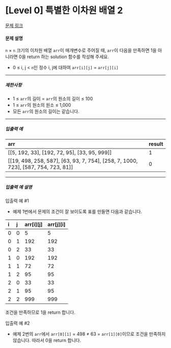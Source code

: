 # [Level 0] 특별한 이차원 배열 2

[문제 링크](https://school.programmers.co.kr/learn/courses/30/lessons/181831)

#### 문제 설명

```n``` × ```n``` 크기의 이차원 배열 ```arr```이 매개변수로 주어질 때, ```arr```이 다음을 만족하면 1을 아니라면 0을 return 하는 solution 함수를 작성해 주세요.

- 0 ≤ i, j < ```n```인 정수 i, j에 대하여 ```arr[i][j]``` = ```arr[j][i]```

---

##### 제한사항

- 1 ≤ ```arr```의 길이 = ```arr```의 원소의 길이 ≤ 100
- 1 ≤ ```arr```의 원소의 원소 ≤ 1,000
- 모든 ```arr```의 원소의 길이는 같습니다.

---

##### 입출력 예

|arr|result|
|:---|:---|
|[[5, 192, 33], [192, 72, 95], [33, 95, 999]]|1|
|[[19, 498, 258, 587], [63, 93, 7, 754], [258, 7, 1000, 723], [587, 754, 723, 81]]|0|

---

##### 입출력 예 설명

입출력 예 #1

- 예제 1번에서 문제의 조건이 잘 보이도록 표를 만들면 다음과 같습니다.

|i|j|arr[i][j]|arr[j][i]|
|:---|:---|:---|:---|
|0|0|5|5|
|0|1|192|192|
|0|2|33|33|
|1|0|192|192|
|1|1|72|72|
|1|2|95|95|
|2|0|33|33|
|2|1|95|95|
|2|2|999|999|

조건을 만족하므로 1을 return 합니다.

입출력 예 #2

- 예제 2번의 ```arr```에서 ```arr[0][1]``` = 498 ≠ 63 = ```arr[1][0]```이므로 조건을 만족하지 않습니다. 따라서 0을 return 합니다.
